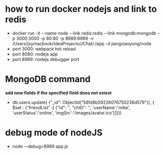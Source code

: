 how to run docker nodejs and link to redis
===============================================
- docker run -it --name node --link redis:redis --link mongodb:mongodb -p 3000:3000 -p 80:80 -p 8989:8989 -v /Users/jxymacbook/IdeaProjects/JChat/:/app -d jiangxiaoyong/node
- port 3000: webpack hot reload
- port 8080: nodejs app
- port 8989: nodejs debugger port

MongoDB command
================================================
**add new fields if the specified field does not exiest**
- db.users.update( {"_id": ObjectId("56fd8b59226076750236d579")}, { $set : {"friendList" :[ {"id": '', "chID": '', 'userName':'mike', 'userStatus':'online', 'imgSrc':'/images/avatar.ico'}]}})

debug mode of nodeJS
================================================
- node --debug=8989 app.js
